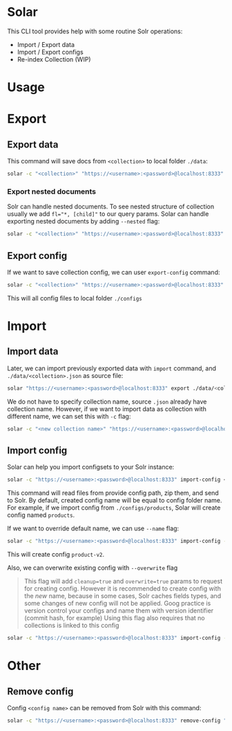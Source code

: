 # Solar

This CLI tool provides help with some routine Solr operations:
- Import / Export data
- Import / Export configs
- Re-index Collection (WIP)


# Usage

# Export

## Export data

This command will save docs from `<collection>` to local folder `./data`:
```sh
solar -c "<collection>" "https://<username>:<password>@localhost:8333" export ./data
```

### Export nested documents
Solr can handle nested documents. To see nested structure of collection usually we add `fl="*, [child]"` to our query params. Solar can handle exporting nested documents by adding `--nested` flag:
```sh
solar -c "<collection>" "https://<username>:<password>@localhost:8333" export --nested ./data
```



## Export config

If we want to save collection config, we can user `export-config` command:

```sh
solar -c "<collection>" "https://<username>:<password>@localhost:8333" export-config ./configs
```
This will all config files to local folder `./configs`

# Import

## Import data

Later, we can import previously exported data with `import` command, and `./data/<collection>.json` as source file:
```sh
solar "https://<username>:<password>@localhost:8333" export ./data/<collection>.json
```

We do not have to specify collection name, source `.json` already have collection name. However, if we want to import data as collection with different name, we can set this with `-c` flag:
```sh
solar -c "<new collection name>" "https://<username>:<password>@localhost:8333" export ./data/<collection>.json
```

## Import config

Solar can help you import configsets to your Solr instance:
```sh
solar -c "https://<username>:<password>@localhost:8333" import-config <config folder path>
```

This command will read files from provide config path, zip them, and send to Solr. By default, created config name will be equal to config folder name. For example, if we import config from `./configs/products`, Solar will create config named `products`.

If we want to override default name, we can use `--name` flag:

```sh
solar -c "https://<username>:<password>@localhost:8333" import-config --name "product-v2" <config folder path>
```

This will create config `product-v2`.

Also, we can overwrite existing config with `--overwrite` flag
> This flag will add `cleanup=true` and `overwrite=true` params to request for creating config. However it is recommended to create config with the *new* name, because in some cases, Solr caches fields types, and some changes of new config will not be applied. Goog practice is version control your configs and name them with version identifier (commit hash, for example)
> Using this flag also requires that no collections is linked to this config

```sh
solar -c "https://<username>:<password>@localhost:8333" import-config --overwrite <config folder path>
```

# Other

## Remove config

Config `<config name>` can be removed from Solr with this command:

```sh
solar -c "https://<username>:<password>@localhost:8333" remove-config "<config name>"

```
